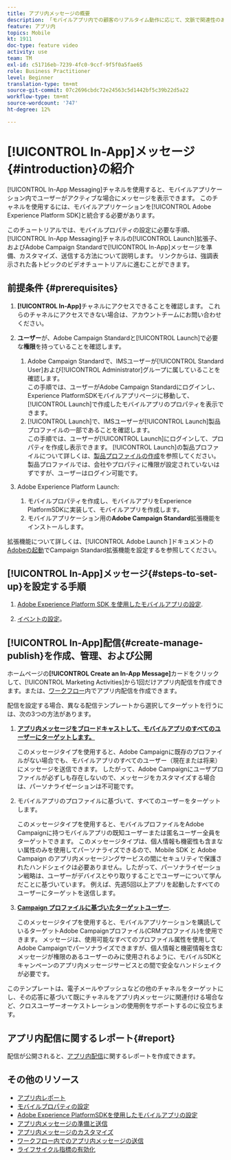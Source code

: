 ```yaml
---
title: アプリ内メッセージの概要
description: 「モバイルアプリ内での顧客のリアルタイム動作に応じて、文脈で関連性のあるアプリ内メッセージをユーザーに提示する方法を学びます。」
feature: アプリ内
topics: Mobile
kt: 1911
doc-type: feature video
activity: use
team: TM
exl-id: c51716eb-7239-4fc0-9ccf-9f5f0a5fae65
role: Business Practitioner
level: Beginner
translation-type: tm+mt
source-git-commit: 07c2696cbdc72e24563c5d1442bf5c39b22d5a22
workflow-type: tm+mt
source-wordcount: '747'
ht-degree: 12%

---
```


# [!UICONTROL In-App]メッセージ{#introduction}の紹介

[!UICONTROL In-App Messaging]チャネルを使用すると、モバイルアプリケーション内でユーザーがアクティブな場合にメッセージを表示できます。 このチャネルを使用するには、モバイルアプリケーションを[!UICONTROL Adobe Experience Platform SDK]と統合する必要があります。

このチュートリアルでは、モバイルプロパティの設定に必要な手順、[!UICONTROL In-App Messaging]チャネルの[!UICONTROL Launch]拡張子、およびAdobe Campaign Standardで[!UICONTROL In-App]メッセージを準備、カスタマイズ、送信する方法について説明します。 リンクからは、強調表示された各トピックのビデオチュートリアルに進むことができます。

## 前提条件 {#prerequisites}

1. **[!UICONTROL In-App]**&#x200B;チャネルにアクセスできることを確認します。 これらのチャネルにアクセスできない場合は、アカウントチームにお問い合わせください。
1. **ユーザー**&#x200B;が、Adobe Campaign Standardと[!UICONTROL Launch]で必要な&#x200B;**権限**&#x200B;を持っていることを確認します。

   1. Adobe Campaign Standardで、IMSユーザーが[!UICONTROL Standard User]および[!UICONTROL Administrator]グループに属していることを確認します。\
      この手順では、ユーザーがAdobe Campaign Standardにログインし、Experience PlatformSDKモバイルアプリページに移動して、[!UICONTROL Launch]で作成したモバイルアプリのプロパティを表示できます。
   1. [!UICONTROL Launch]で、IMSユーザーが[!UICONTROL Launch]製品プロファイルの一部であることを確認します。\
      この手順では、ユーザーが[!UICONTROL Launch]にログインして、プロパティを作成し表示できます。 [!UICONTROL Launch]の製品プロファイルについて詳しくは、[製品プロファイルの作成](https://docs.adobelaunch.com/launch-reference/administration/user-permissions#3-create-your-product-profile)を参照してください。 製品プロファイルでは、会社やプロパティに権限が設定されていないはずですが、ユーザーはログイン可能です。

1. Adobe Experience Platform Launch:

   1. モバイルプロパティを作成し、モバイルアプリをExperience PlatformSDKに実装して、モバイルアプリを作成します。
   1. モバイルアプリケーション用の&#x200B;**Adobe Campaign Standard**&#x200B;拡張機能をインストールします。

拡張機能について詳しくは、[!UICONTROL Adobe Launch ]ドキュメントの[Adobeの起動](https://aep-sdks.gitbook.io/docs/using-mobile-extensions/adobe-campaign-standard)でCampaign Standard拡張機能を設定するを参照してください。

## [!UICONTROL In-App]メッセージ{#steps-to-set-up}を設定する手順

1. [Adobe Experience Platform SDK を使用したモバイルアプリの設定](/help/communication-channels/mobile/configure-mobile-apps-using-aep-sdk.md).

1. [イベントの設定](/help/communication-channels/mobile/in-app/configure-events.md)。

## [!UICONTROL In-App]配信{#create-manage-publish}を作成、管理、および公開

ホームページの&#x200B;**[!UICONTROL Create an In-App Message]**&#x200B;カードをクリックして、[!UICONTROL Marketing Activities]から1回だけアプリ内配信を作成できます。または、[ワークフロー](/help/communication-channels/mobile/in-app/in-app-activity.md)内でアプリ内配信を作成できます。

配信を設定する場合、異なる配信テンプレートから選択してターゲットを行うには、次の3つの方法があります。

1. [**アプリ内メッセージをブロードキャストして、モバイルアプリのすべてのユーザーにターゲットします。**](/help/communication-channels/mobile/in-app/broadcast-in-app-message.md) 

   このメッセージタイプを使用すると、Adobe Campaignに既存のプロファイルがない場合でも、モバイルアプリのすべてのユーザー（現在または将来）にメッセージを送信できます。 したがって、Adobe Campaignにユーザプロファイルが必ずしも存在しないので、メッセージをカスタマイズする場合は、パーソナライゼーションは不可能です。

1. モバイルアプリのプロファイルに基づいて、すべてのユーザーをターゲットします。

   このメッセージタイプを使用すると、モバイルプロファイルをAdobe Campaignに持つモバイルアプリの既知ユーザーまたは匿名ユーザー全員をターゲットできます。 このメッセージタイプは、個人情報も機密性も含まない属性のみを使用してパーソナライズできるので、Mobile SDK と Adobe Campaign のアプリ内メッセージングサービスの間にセキュリティで保護されたハンドシェイクは必要ありません。したがって、パーソナライゼーション戦略は、ユーザーがデバイスとやり取りすることでユーザーについて学んだことに基づいています。 例えば、先週5回以上アプリを起動したすべてのユーザーにターゲットを送信します。

1. [**Campaign プロファイルに基づいたターゲットユーザー**](/help/communication-channels/mobile/in-app/target-users-based-on-campaign-profile.md).

   このメッセージタイプを使用すると、モバイルアプリケーションを購読しているターゲットAdobe Campaignプロファイル(CRMプロファイル)を使用できます。 メッセージは、使用可能なすべてのプロファイル属性を使用してAdobe Campaignでパーソナライズできますが、個人情報と機密情報を含むメッセージが権限のあるユーザーのみに使用されるように、モバイルSDKとキャンペーンのアプリ内メッセージサービスとの間で安全なハンドシェイクが必要です。

このテンプレートは、電子メールやプッシュなどの他のチャネルをターゲットにし、その応答に基づいて既にチャネルをアプリ内メッセージに関連付ける場合など、クロスユーザーオーケストレーションの使用例をサポートするのに役立ちます。

## アプリ内配信に関するレポート{#report}

配信が公開されると、[アプリ内配信](/help/communication-channels/mobile/in-app/in-app-reporting.md)に関するレポートを作成できます。

## その他のリソース

* [アプリ内レポート](https://docs.adobe.com/content/help/en/campaign-standard/using/reporting/list-of-reports/in-app-report.html)
* [モバイルプロパティの設定](https://aep-sdks.gitbook.io/docs/getting-started/create-a-mobile-property)
* [Adobe Experience PlatformSDKを使用したモバイルアプリの設定](https://helpx.adobe.com/jp/campaign/kb/configuring-app-sdk.html)
* [アプリ内メッセージの準備と送信](https://docs.adobe.com/content/help/en/campaign-standard/using/communication-channels/in-app-messaging/preparing-and-sending-an-in-app-message.html)
* [アプリ内メッセージのカスタマイズ](https://docs.adobe.com/content/help/en/campaign-standard/using/communication-channels/in-app-messaging/customizing-an-in-app-message.html)
* [ワークフロー内でのアプリ内メッセージの送信](https://docs.adobe.com/content/help/en/campaign-standard/using/managing-processes-and-data/channel-activities/in-app-delivery.html)
* [ライフサイクル指標の有効化](https://aep-sdks.gitbook.io/docs/getting-started/initialize-the-sdk#enable-lifecycle-metrics)
